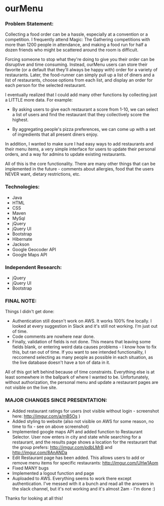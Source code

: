 # ourMenu
 
### Problem Statement:
Collecting a food order can be a hassle, especially at a convention or a competition. I frequently attend Magic: The Gathering competitions with more than 1200 people in attendance, and making a food run for half a dozen friends who might be scattered around the room is difficult.
 
Forcing someone to stop what they're doing to give you their order can be disruptive and time consuming. Instead, ourMenu users can store their favorite (or a default that they'll always be happy with) order for a variety of restaurants. Later, the food-runner can simply pull up a list of diners and a list of restaurants, choose options from each list, and display an order for each person for the selected restaurant.
 
I eventually realized that I could add many other functions by collecting just a LITTLE more data. For example:
 
* By asking users to give each restaurant a score from 1-10, we can select a list of users and find the restaurant that they collectively score the highest.
 
* By aggregating people's pizza preferences, we can come up with a set of ingredients that all present diners enjoy.
 
In addition, I wanted to make sure I had easy ways to add restaurants and their menu items, a very simple interface for users to update their personal orders, and a way for admins to update existing restaurants.
 
All of this is the core functionality. There are many other things that can be implemented in the future - comments about allergies, food that the users NEVER want, dietary restrictions, etc.
 
 
### Technologies:
* Java
* HTML
* CSS
* Maven
* MySql
* jQuery
* jQuery UI
* Bootstrap
* Hibernate
* Jackson
* Google Geocoder API
* Google Maps API
 
### Independent Research:
* jQuery
* jQuery UI
* Bootstrap

### FINAL NOTE:
Things I didn't get done: 
* Authentication still doesn't work on AWS. It works 100% fine locally. I looked at every suggestion in Slack and it's still not working. I'm just out of time. 
* Code comments are nowhere near done. 
* Finally, validation of fields is not done. This means that leaving some fields blank, or entering weird data causes problems - I know how to fix this, but ran out of time. If you want to see intended functionality, I reccomend selecting as many people as possible in each situation, as the live database doesn't have a ton of data in it.

All of this got left behind because of time constraints. Everything else is at least somewhere in the ballpark of where I wanted to be. Unfortunately, without authorization, the personal menu and update a restaurant pages are not visible on the live site.

### MAJOR CHANGES SINCE PRESENTATION:
* Added restaurant ratings for users (not visible without login - screenshot here: http://imgur.com/a/mB5Os )
* Added styling to website (also not visible on AWS for some reason, no time to fix - see on above screenshot)
* Implemented google maps API and added function to Restaurant Selector. User now enters in city and state while searching for a restaurant, and the results page shows a location for the restaurant that the group prefers: http://imgur.com/pdbLMrB and http://imgur.com/8AnANDa
* Edit Restaurant page has been added. This allows users to add or remove menu items for specific restaurants: http://imgur.com/UHw1Aom
* Fixed MANY bugs
* Implemented a logout function and page
* Auploaded to AWS. Everything seems to work there except authentication. I've messed with it a bunch and read all the answers in the slack channel, but it's not working and it's almost 2am - I'm done :)

Thanks for looking at all this!
